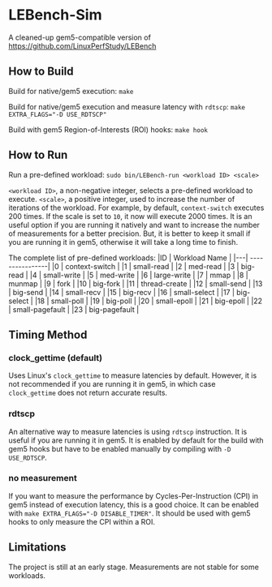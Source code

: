 # LEBench-Sim
A cleaned-up gem5-compatible version of https://github.com/LinuxPerfStudy/LEBench

## How to Build
Build for native/gem5 execution:
```make```

Build for native/gem5 execution and measure latency with `rdtscp`:
```make EXTRA_FLAGS="-D USE_RDTSCP"```

Build with gem5 Region-of-Interests (ROI) hooks:
```make hook```

## How to Run
Run a pre-defined workload:
```sudo bin/LEBench-run <workload ID> <scale>```

`<workload ID>`, a non-negative integer, selects a pre-defined workload to execute.
`<scale>`, a positive integer, used to increase the number of iterations of the workload.
For example, by default, `context-switch` executes 200 times.
If the scale is set to `10`, it now will execute 2000 times.
It is an useful option if you are running it natively
and want to increase the number of measurements for a better precision.
But, it is better to keep it small if you are running it in gem5,
otherwise it will take a long time to finish.

The complete list of pre-defined workloads:
|ID |  Workload Name  |
|---| ----------------|
|0  | context-switch  |
|1  | small-read      |
|2  | med-read        |
|3  | big-read        |
|4  | small-write     |
|5  | med-write       |
|6  | large-write     |
|7  | mmap            |
|8  | munmap          |
|9  | fork            |
|10 | big-fork        |
|11 | thread-create   |
|12 | small-send      |
|13 | big-send        |
|14 | small-recv      |
|15 | big-recv        |
|16 | small-select    |
|17 | big-select      |
|18 | small-poll      |
|19 | big-poll        |
|20 | small-epoll     |
|21 | big-epoll       |
|22 | small-pagefault |
|23 | big-pagefault   |

## Timing Method
### clock_gettime (default)
Uses Linux's `clock_gettime` to measure latencies by default.
However, it is not recommended if you are running it in gem5,
in which case `clock_gettime` does not return accurate results.

### rdtscp
An alternative way to measure latencies is using `rdtscp` instruction.
It is useful if you are running it in gem5.
It is enabled by default for the build with gem5 hooks
but have to be enabled manually by compiling with `-D USE_RDTSCP`.

### no measurement
If you want to measure the performance by Cycles-Per-Instruction (CPI) in
gem5 instead of execution latency, this is a good choice.
It can be enabled with
```make EXTRA_FLAGS="-D DISABLE_TIMER"```.
It should be used with gem5 hooks to only measure the CPI within a ROI.

## Limitations
The project is still at an early stage.
Measurements are not stable for some workloads.
